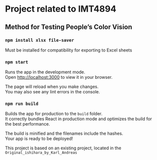 # Project related to IMT4894

## Method for Testing People’s Color Vision


### `npm install xlsx file-saver` 

Must be installed for compatibility for exporting to Excel sheets

### `npm start`

Runs the app in the development mode.\
Open [http://localhost:3000](http://localhost:3000) to view it in your browser.

The page will reload when you make changes.\
You may also see any lint errors in the console.


### `npm run build`

Builds the app for production to the `build` folder.\
It correctly bundles React in production mode and optimizes the build for the best performance.

The build is minified and the filenames include the hashes.\
Your app is ready to be deployed!


This project is based on an existing project, located in the `Original_ishihara_by_Karl_Andreas`

